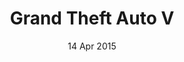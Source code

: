 ---
layout: post
date: 14 Apr 2015
title: Grand Theft Auto V
description: 
developer: Rockstar Games
card-image: 21
banner-image: 27
banner-offset: 60
---